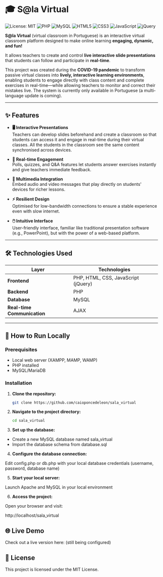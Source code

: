 # 🎓 S@la Virtual

![License: MIT](https://img.shields.io/badge/License-MIT-yellow.svg) 
![PHP](https://img.shields.io/badge/PHP-7.4-blue) 
![MySQL](https://img.shields.io/badge/MySQL-5.7-blue)
![HTML5](https://img.shields.io/badge/HTML5-orange) 
![CSS3](https://img.shields.io/badge/CSS3-blue) 
![JavaScript](https://img.shields.io/badge/JavaScript-yellowgreen)
![jQuery](https://img.shields.io/badge/jQuery-3.6.0-blue)

**S@la Virtual** (virtual classroom in Portuguese) is an interactive virtual classroom platform designed to make online learning **engaging, dynamic, and fun!**  

It allows teachers to create and control **live interactive slide presentations** that students can follow and participate in **real-time**.  

This project was created during the **COVID-19 pandemic** to transform passive virtual classes into **lively, interactive learning environments**, enabling students to engage directly with class content and complete exercises in real-time—while allowing teachers to monitor and correct their mistakes live. The system is currently only available in Portuguese (a multi-language update is coming).

---

## ✨ Features

- **🖥️ Interactive Presentations**  
  Teachers can develop slides beforehand and create a classroom so that students can access it and engage in real-time during their virtual classes. All the students in the classroom see the same content synchronised across devices.

- **💬 Real-time Engagement**  
  Polls, quizzes, and Q&A features let students answer exercises instantly and give teachers immediate feedback.

- **🎵 Multimedia Integration**  
  Embed audio and video messages that play directly on students' devices for richer lessons.

- **⚡ Resilient Design**  
  Optimised for low-bandwidth connections to ensure a stable experience even with slow internet.

- **🖱️ Intuitive Interface**  
  User-friendly interface, familiar like traditional presentation software (e.g., PowerPoint), but with the power of a web-based platform.

---

## 🛠️ Technologies Used

| Layer | Technologies |
|-------|-------------|
| **Frontend** | PHP, HTML, CSS, JavaScript (jQuery) |
| **Backend** | PHP |
| **Database** | MySQL |
| **Real-time Communication** | AJAX |

---

## 🚀 How to Run Locally

### Prerequisites
- Local web server (XAMPP, MAMP, WAMP)  
- PHP installed  
- MySQL/MariaDB  

### Installation

1. **Clone the repository:**  
   ```bash
   git clone https://github.com/caioponcedeleon/sala_virtual

2. **Navigate to the project directory:**
   ```bash
   cd sala_virtual

3. **Set up the database:**

- Create a new MySQL database named sala_virtual
- Import the database schema from database.sql

4. **Configure the database connection:**

Edit config.php or db.php with your local database credentials (username, password, database name)

5. **Start your local server:**

Launch Apache and MySQL in your local environment

6. **Access the project:**

Open your browser and visit:

http://localhost/sala_virtual

## 🌐 Live Demo

Check out a live version here: (still being configured)

## 📄 License

This project is licensed under the MIT License.
